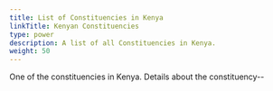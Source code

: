 ```yaml
---
title: List of Constituencies in Kenya
linkTitle: Kenyan Constituencies
type: power
description: A list of all Constituencies in Kenya.
weight: 50
---
```

One of the constituencies in Kenya. Details about the constituency--